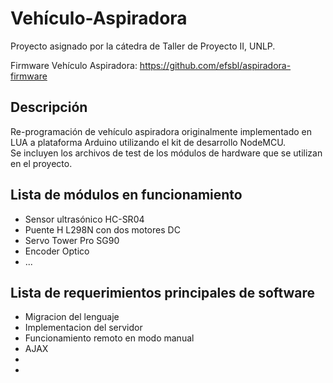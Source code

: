 # Vehículo-Aspiradora
Proyecto asignado por la cátedra de Taller de Proyecto II, UNLP.

Firmware Vehículo Aspiradora: https://github.com/efsbl/aspiradora-firmware

## Descripción
Re-programación de vehículo aspiradora originalmente implementado en LUA a plataforma Arduino utilizando el kit de desarrollo NodeMCU. \
Se incluyen los archivos de test de los módulos de hardware que se utilizan en el proyecto.
## Lista de módulos en funcionamiento
- Sensor ultrasónico HC-SR04
- Puente H L298N con dos motores DC
- Servo Tower Pro SG90
- Encoder Optico
- ...
## Lista de requerimientos principales de software
- Migracion del lenguaje
- Implementacion del servidor
- Funcionamiento remoto en modo manual
- AJAX
-
-
